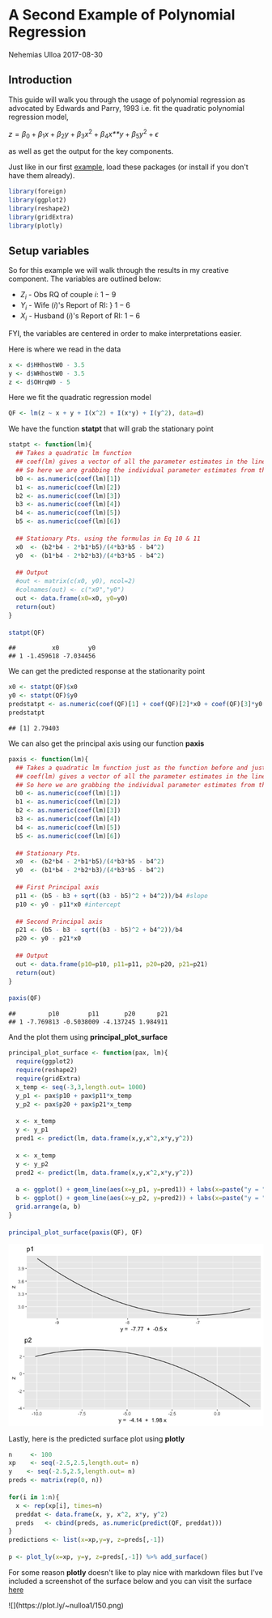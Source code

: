A Second Example of Polynomial Regression
================
Nehemias Ulloa
2017-08-30

Introduction
------------

This guide will walk you through the usage of polynomial regression as advocated by Edwards and Parry, 1993 i.e. fit the quadratic polynomial regression model,

*z* = *β*<sub>0</sub> + *β*<sub>1</sub>*x* + *β*<sub>2</sub>*y* + *β*<sub>3</sub>*x*<sup>2</sup> + *β*<sub>4</sub>*x**y* + *β*<sub>5</sub>*y*<sup>2</sup> + *ϵ*

as well as get the output for the key components.

Just like in our first [example](Examples/Examples.md), load these packages (or install if you don't have them already).

``` r
library(foreign)
library(ggplot2)
library(reshape2)
library(gridExtra)
library(plotly)
```

Setup variables
---------------

So for this example we will walk through the results in my creative component. The variables are outlined below:

-   *Z*<sub>*i*</sub> - Obs RQ of couple *i*: 1 − 9
-   *Y*<sub>*i*</sub> - Wife (*i*)'s Report of RI: } 1 − 6
-   *X*<sub>*i*</sub> - Husband (*i*)'s Report of RI: 1 − 6

FYI, the variables are centered in order to make interpretations easier.

Here is where we read in the data

``` r
x <- d$HHhostW0 - 3.5
y <- d$WHhostW0 - 3.5
z <- d$OHrqW0 - 5
```

Here we fit the quadratic regression model

``` r
QF <- lm(z ~ x + y + I(x^2) + I(x*y) + I(y^2), data=d)
```

We have the function **statpt** that will grab the stationary point

``` r
statpt <- function(lm){
  ## Takes a quadratic lm function
  ## coef(lm) gives a vector of all the parameter estimates in the linear model
  ## So here we are grabbing the individual parameter estimates from that vector
  b0 <- as.numeric(coef(lm)[1])
  b1 <- as.numeric(coef(lm)[2])
  b2 <- as.numeric(coef(lm)[3])
  b3 <- as.numeric(coef(lm)[4])
  b4 <- as.numeric(coef(lm)[5])
  b5 <- as.numeric(coef(lm)[6])
  
  ## Stationary Pts. using the formulas in Eq 10 & 11
  x0  <- (b2*b4 - 2*b1*b5)/(4*b3*b5 - b4^2)
  y0  <- (b1*b4 - 2*b2*b3)/(4*b3*b5 - b4^2)
  
  ## Output
  #out <- matrix(c(x0, y0), ncol=2)
  #colnames(out) <- c("x0","y0")
  out <- data.frame(x0=x0, y0=y0)
  return(out)
}

statpt(QF)
```

    ##          x0        y0
    ## 1 -1.459618 -7.034456

We can get the predicted response at the stationarity point

``` r
x0 <- statpt(QF)$x0
y0 <- statpt(QF)$y0
predstatpt <- as.numeric(coef(QF)[1] + coef(QF)[2]*x0 + coef(QF)[3]*y0 + coef(QF)[4]*x0^2 + coef(QF)[5]*x0*y0 + coef(QF)[6]*y0^2)
predstatpt
```

    ## [1] 2.79403

We can also get the principal axis using our function **paxis**

``` r
paxis <- function(lm){
  ## Takes a quadratic lm function just as the function before and just as before
  ## coef(lm) gives a vector of all the parameter estimates in the linear model
  ## So here we are grabbing the individual parameter estimates from that vector
  b0 <- as.numeric(coef(lm)[1])
  b1 <- as.numeric(coef(lm)[2])
  b2 <- as.numeric(coef(lm)[3])
  b3 <- as.numeric(coef(lm)[4])
  b4 <- as.numeric(coef(lm)[5])
  b5 <- as.numeric(coef(lm)[6])
  
  ## Stationary Pts.
  x0  <- (b2*b4 - 2*b1*b5)/(4*b3*b5 - b4^2)
  y0  <- (b1*b4 - 2*b2*b3)/(4*b3*b5 - b4^2)
  
  ## First Principal axis
  p11 <- (b5 - b3 + sqrt((b3 - b5)^2 + b4^2))/b4 #slope
  p10 <- y0 - p11*x0 #intercept
  
  ## Second Principal axis
  p21 <- (b5 - b3 - sqrt((b3 - b5)^2 + b4^2))/b4
  p20 <- y0 - p21*x0
  
  ## Output
  out <- data.frame(p10=p10, p11=p11, p20=p20, p21=p21)
  return(out)
}

paxis(QF)
```

    ##         p10        p11       p20      p21
    ## 1 -7.769813 -0.5038009 -4.137245 1.984911

And the plot them using **principal\_plot\_surface**

``` r
principal_plot_surface <- function(pax, lm){
  require(ggplot2)
  require(reshape2)
  require(gridExtra)
  x_temp <- seq(-3,3,length.out= 1000)
  y_p1 <- pax$p10 + pax$p11*x_temp
  y_p2 <- pax$p20 + pax$p21*x_temp
  
  x <- x_temp
  y <- y_p1
  pred1 <- predict(lm, data.frame(x,y,x^2,x*y,y^2))

  x <- x_temp
  y <- y_p2
  pred2 <- predict(lm, data.frame(x,y,x^2,x*y,y^2))

  a <- ggplot() + geom_line(aes(x=y_p1, y=pred1)) + labs(x=paste("y = ", round(pax$p10,2), " + ", round(pax$p11,2), "x"), y="z", title="p1")
  b <- ggplot() + geom_line(aes(x=y_p2, y=pred2)) + labs(x=paste("y = ", round(pax$p20,2), " + ", round(pax$p21,2), "x"), y="z", title="p2")
  grid.arrange(a, b)
}

principal_plot_surface(paxis(QF), QF)
```

![](Example2_files/figure-markdown_github/unnamed-chunk-8-1.png)

Lastly, here is the predicted surface plot using **plotly**

``` r
n     <- 100
xp    <- seq(-2.5,2.5,length.out= n)
y    <- seq(-2.5,2.5,length.out= n)
preds <- matrix(rep(0, n))

for(i in 1:n){
  x <- rep(xp[i], times=n)
  preddat <- data.frame(x, y, x^2, x*y, y^2)
  preds   <- cbind(preds, as.numeric(predict(QF, preddat)))
}
predictions <- list(x=xp,y=y, z=preds[,-1])

p <- plot_ly(x=xp, y=y, z=preds[,-1]) %>% add_surface()
```

For some reason **plotly** doesn't like to play nice with markdown files but I've included a screenshot of the surface below and you can visit the surface [here](https://plot.ly/~nulloa1/150/)
</center>
![](https://plot.ly/~nulloa1/150.png)
</center>
